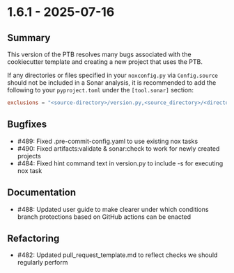 # 1.6.1 - 2025-07-16

## Summary

This version of the PTB resolves many bugs associated with the cookiecutter template
and creating a new project that uses the PTB.

If any directories or files specified in your `noxconfig.py` via `Config.source` should
not be included in a Sonar analysis, it is recommended to add the following to
your `pyproject.toml` under the `[tool.sonar]` section:

```toml
exclusions = "<source-directory>/version.py,<source_directory>/<directory-to-ignore>/*"
```

## Bugfixes

* #489: Fixed .pre-commit-config.yaml to use existing nox tasks
* #490: Fixed artifacts:validate & sonar:check to work for newly created projects
* #484: Fixed hint command text in version.py to include -s for executing nox task

## Documentation

* #488: Updated user guide to make clearer under which conditions branch protections based on GitHub actions can be enacted

## Refactoring

* #482: Updated pull_request_template.md to reflect checks we should regularly perform
